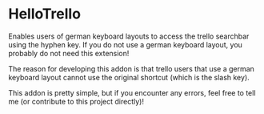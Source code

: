 # HelloTrello

Enables users of german keyboard layouts to access the trello searchbar using the hyphen key. If you do not use a german keyboard layout, you probably do not need this extension!

The reason for developing this addon is that trello users that use a german keyboard layout cannot use the original shortcut (which is the slash key).

This addon is pretty simple, but if you encounter any errors, feel free to tell me (or contribute to this project directly)!
